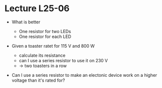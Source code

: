 # Lecture L25-06

* What is better
  * One resistor for two LEDs
  * One resistor for each LED

* Given a toaster ratet for 115 V and 800 W
  * calculate its resistance
  * can I use a series resistor to use it on 230 V
  * -> two toasters in a row

* Can I use a series resistor to make an electonic device work on a higher voltage than it's rated for?